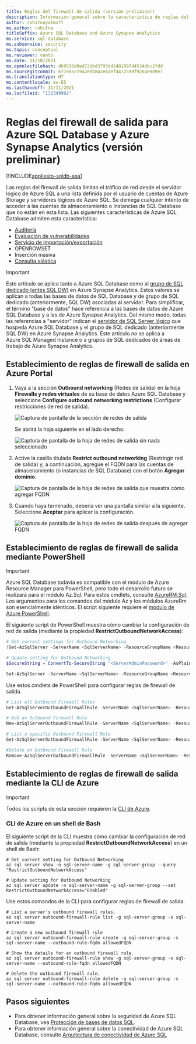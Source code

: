 ```yaml
---
title: Reglas del firewall de salida (versión preliminar)
description: Información general sobre la característica de reglas del firewall de salida.
author: rohitnayakmsft
ms.author: rohitna
titleSuffix: Azure SQL Database and Azure Synapse Analytics
ms.service: sql-database
ms.subservice: security
ms.topic: conceptual
ms.reviewer: vanto
ms.date: 11/10/2021
ms.openlocfilehash: d69536d8ed72dbd3793dd2481897d4534dbc2fdd
ms.sourcegitcommit: 677e8acc9a2e8b842e4aef4472599f9264e989e7
ms.translationtype: HT
ms.contentlocale: es-ES
ms.lasthandoff: 11/11/2021
ms.locfileid: "132349992"
---
```

# <a name="outbound-firewall-rules-for-azure-sql-database-and-azure-synapse-analytics-preview"></a>Reglas del firewall de salida para Azure SQL Database y Azure Synapse Analytics (versión preliminar)
[!INCLUDE[appliesto-sqldb-asa](../includes/appliesto-sqldb-asa-formerly-sqldw.md)] 

Las reglas del firewall de salida limitan el tráfico de red desde el servidor lógico de Azure SQL a una lista definida por el usuario de cuentas de Azure Storage y servidores lógicos de Azure SQL. Se deniega cualquier intento de acceder a las cuentas de almacenamiento o instancias de SQL Database que no están en esta lista. Las siguientes características de Azure SQL Database admiten esta característica:

- [Auditoría](auditing-overview.md)
- [Evaluación de vulnerabilidades](sql-vulnerability-assessment.md)
- [Servicio de importación/exportación](database-import-export-azure-services-off.md)
- OPENROWSET
- Inserción masiva
- [Consulta elástica](elastic-query-overview.md)

> [!IMPORTANT]
> Este artículo se aplica tanto a Azure SQL Database como al [grupo de SQL dedicado (antes SQL DW)](../../synapse-analytics\sql-data-warehouse\sql-data-warehouse-overview-what-is.md) en Azure Synapse Analytics. Estos valores se aplican a todas las bases de datos de SQL Database y de grupo de SQL dedicado (anteriormente, SQL DW) asociadas al servidor. Para simplificar, el término "base de datos" hace referencia a las bases de datos de Azure SQL Database y a las de Azure Synapse Analytics. Del mismo modo, todas las referencias a "servidor" indican el [servidor de SQL Server lógico](logical-servers.md) que hospeda Azure SQL Database y el grupo de SQL dedicado (anteriormente SQL DW) en Azure Synapse Analytics. Este artículo *no* se aplica a Azure SQL Managed Instance o a grupos de SQL dedicados de áreas de trabajo de Azure Synapse Analytics.

## <a name="set-outbound-firewall-rules-in-the-azure-portal"></a>Establecimiento de reglas de firewall de salida en Azure Portal

1. Vaya a la sección **Outbound networking** (Redes de salida) en la hoja **Firewalls y redes virtuales** de su base de datos Azure SQL Database y seleccione **Configure outbound networking restrictions** (Configurar restricciones de red de salida).

   ![Captura de pantalla de la sección de redes de salida][1]  

   Se abrirá la hoja siguiente en el lado derecho:

   ![Captura de pantalla de la hoja de redes de salida sin nada seleccionado][2]  

1. Active la casilla titulada **Restrict outbound networking** (Restringir red de salida) y, a continuación, agregue el FQDN para las cuentas de almacenamiento (o instancias de SQL Database) con el botón **Agregar dominio**.

   ![Captura de pantalla de la hoja de redes de salida que muestra cómo agregar FQDN][3]  

1. Cuando haya terminado, debería ver una pantalla similar a la siguiente. Seleccione **Aceptar** para aplicar la configuración.

   ![Captura de pantalla de la hoja de redes de salida después de agregar FQDN][4]  

## <a name="set-outbound-firewall-rules-using-powershell"></a>Establecimiento de reglas de firewall de salida mediante PowerShell

> [!IMPORTANT]
> Azure SQL Database todavía es compatible con el módulo de Azure Resource Manager para PowerShell, pero todo el desarrollo futuro se realizará para el módulo Az.Sql. Para estos cmdlets, consulte [AzureRM.Sql](/powershell/module/AzureRM.Sql/). Los argumentos para los comandos del módulo Az y los módulos AzureRm son esencialmente idénticos. El script siguiente requiere el [módulo de Azure PowerShell](/powershell/azure/install-az-ps).

El siguiente script de PowerShell muestra cómo cambiar la configuración de red de salida (mediante la propiedad **RestrictOutboundNetworkAccess**):

```powershell
# Get current settings for Outbound Networking
(Get-AzSqlServer -ServerName <SqlServerName> -ResourceGroupName <ResourceGroupName>).RestrictOutboundNetworkAccess

# Update setting for Outbound Networking
$SecureString = ConvertTo-SecureString "<ServerAdminPassword>" -AsPlainText -Force

Set-AzSqlServer -ServerName <SqlServerName> -ResourceGroupName <ResourceGroupName> -SqlAdministratorPassword $SecureString  -RestrictOutboundNetworkAccess "Enabled"
```

Use estos cmdlets de PowerShell para configurar reglas de firewall de salida.

```powershell
# List all Outbound Firewall Rules
Get-AzSqlServerOutboundFirewallRule -ServerName <SqlServerName> -ResourceGroupName <ResourceGroupName>

# Add an Outbound Firewall Rule
New-AzSqlServerOutboundFirewallRule -ServerName <SqlServerName> -ResourceGroupName <ResourceGroupName> -AllowedFQDN testOBFR1

# List a specific Outbound Firewall Rule
Get-AzSqlServerOutboundFirewallRule -ServerName <SqlServerName> -ResourceGroupName <ResourceGroupName> -AllowedFQDN <StorageAccountFQDN>

#Delete an Outbound Firewall Rule
Remove-AzSqlServerOutboundFirewallRule -ServerName <SqlServerName> -ResourceGroupName <ResourceGroupName> -AllowedFQDN <StorageAccountFQDN>
```

## <a name="set-outbound-firewall-rules-using-the-azure-cli"></a>Establecimiento de reglas de firewall de salida mediante la CLI de Azure

> [!IMPORTANT]
> Todos los scripts de esta sección requieren la [CLI de Azure](/cli/azure/install-azure-cli).

### <a name="azure-cli-in-a-bash-shell"></a>CLI de Azure en un shell de Bash

El siguiente script de la CLI muestra cómo cambiar la configuración de red de salida (mediante la propiedad **RestrictOutboundNetworkAccess**) en un shell de Bash:

```azurecli-interactive
# Get current setting for Outbound Networking 
az sql server show -n sql-server-name -g sql-server-group --query "RestrictOutboundNetworkAccess"

# Update setting for Outbound Networking
az sql server update -n sql-server-name -g sql-server-group --set RestrictOutboundNetworkAccess="Enabled"
```

Use estos comandos de la CLI para configurar reglas de firewall de salida.

```azurecli-interactive
# List a server's outbound firewall rules.
az sql server outbound-firewall-rule list -g sql-server-group -s sql-server-name

# Create a new outbound firewall rule
az sql server outbound-firewall-rule create -g sql-server-group -s sql-server-name --outbound-rule-fqdn allowedFQDN

# Show the details for an outbound firewall rule.
az sql server outbound-firewall-rule show -g sql-server-group -s sql-server-name --outbound-rule-fqdn allowedFQDN

# Delete the outbound firewall rule.
az sql server outbound-firewall-rule delete -g sql-server-group -s sql-server-name --outbound-rule-fqdn allowedFQDN
```

## <a name="next-steps"></a>Pasos siguientes

- Para obtener información general sobre la seguridad de Azure SQL Database, vea [Protección de bases de datos SQL](security-overview.md).
- Para obtener información general sobre la conectividad de Azure SQL Database, consulte [Arquitectura de conectividad de Azure SQL](connectivity-architecture.md)

<!--Image references-->
[1]: media/outbound-firewall-rules/Step1.jpg
[2]: media/outbound-firewall-rules/Step2.jpg
[3]: media/outbound-firewall-rules/Step3.jpg
[4]: media/outbound-firewall-rules/Step4.jpg
